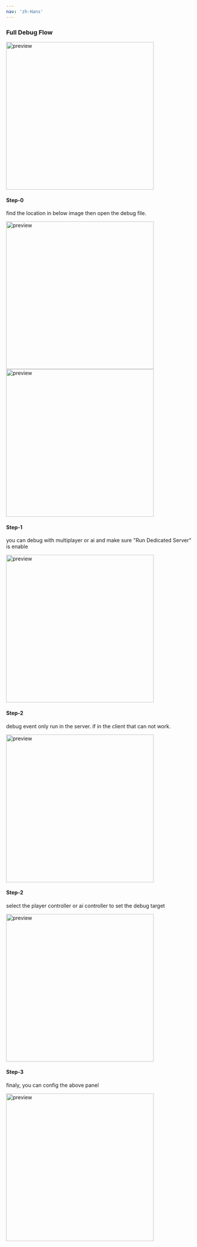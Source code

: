 ```yaml
---
nav: 'zh-Hans'
---
```


### Full Debug Flow 
<img src="Images/debug-gif.gif" alt="preview" width="400">


#### Step-0
find the location in below image then open the debug file.

<img src="Images/debug-step0.png" alt="preview" width="400">
<img src="Images/debug-step4.png" alt="preview" height="400">

#### Step-1
you can debug with multiplayer or ai and make sure "Run Dedicated Server" is enable

<img src="Images/debug-step1.png" alt="preview" width="400">

#### Step-2
debug event only run in the server. if in the client that can not work.

<img src="Images/debug-step2.png" alt="preview" width="400">

#### Step-2
select the player controller or ai controller to set the debug target

<img src="Images/debug-step3.png" alt="preview" width="400">

#### Step-3
finaly, you can config the above panel

<img src="Images/debug-step4.png" alt="preview" height="400">
